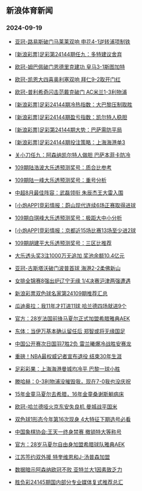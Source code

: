 ## 新浪体育新闻 
### 2024-09-19

+ [亚冠-路易斯破门马莱莱双响 申花4-1逆转浦项制铁](https://sports.sina.com.cn/china/afccl/2024-09-18/doc-incpnwhy5624670.shtml)

+ [[新浪彩票]足彩第24144期任九：多特建议舍弃](https://sports.sina.com.cn/l/2024-09-18/doc-incpppey4872779.shtml)

+ [欧冠-姆巴佩破门恩德里克建功 皇马3-1斯图加特](https://sports.sina.com.cn/g/laliga/2024-09-18/doc-incpppfa9150971.shtml)

+ [欧冠-凯恩大四喜奥利塞双响 拜仁9-2取开门红](https://sports.sina.com.cn/global/germany/2024-09-18/doc-incpptnw4763496.shtml)

+ [欧冠-普利希奇闪击范戴克破门 AC米兰1-3利物浦](https://sports.sina.com.cn/g/pl/2024-09-18/doc-incpptnu7980198.shtml)

+ [[新浪彩票]足彩24144期冷热指数：大巴黎压制取胜](https://sports.sina.com.cn/l/2024-09-18/doc-incpppew8103331.shtml)

+ [[新浪彩票]足彩24144期盈亏指数：凯尔特人稳胆](https://sports.sina.com.cn/l/2024-09-18/doc-incpppew8096047.shtml)

+ [[新浪彩票]足彩第24144期大势：巴萨需防平局](https://sports.sina.com.cn/l/2024-09-18/doc-incpppfa9139862.shtml)

+ [[新浪彩票]足彩24144期投注策略：上海海港单3](https://sports.sina.com.cn/l/2024-09-18/doc-incpppfa9140425.shtml)

+ [关小刀任九：阿森纳凯尔特人做胆 巴萨本菲卡防冷](https://sports.sina.com.cn/l/2024-09-18/doc-incpqeas4639447.shtml)

+ [109期陆浩波大乐透预测奖号：质合比参考](https://sports.sina.com.cn/l/2024-09-18/doc-incppxuv2197091.shtml)

+ [109期陆一峰大乐透预测奖号：重号分析](https://sports.sina.com.cn/l/2024-09-18/doc-incppxuu4693774.shtml)

+ [中超8月最佳阵容：武磊领衔 朱辰杰王大雷入围](https://sports.sina.com.cn/china/2024-09-18/doc-incpqkkn7762315.shtml)

+ [[小炮APP]竞彩情报：蔚山现代连续6场正赛取得进球](https://sports.sina.com.cn/l/2024-09-18/doc-incpptnw4795389.shtml)

+ [109期白琪峰大乐透预测奖号：极距大中小分析](https://sports.sina.com.cn/l/2024-09-18/doc-incppxuu4695689.shtml)

+ [[小炮APP]竞彩情报：京都近15场比赛13场至少进2球](https://sports.sina.com.cn/l/2024-09-18/doc-incpptnu8021000.shtml)

+ [109期胡建平大乐透预测奖号：三区比推荐](https://sports.sina.com.cn/l/2024-09-18/doc-incpqeau8872651.shtml)

+ [大乐透头奖3注1000万无追加 奖池余额10.4亿元](https://sports.sina.com.cn/l/2024-09-18/doc-incpquym1899382.shtml)

+ [亚冠-古斯塔沃破门波普首球 海港2-2柔佛新山](https://sports.sina.com.cn/china/afccl/2024-09-18/doc-incpquyh7615772.shtml)

+ [女排全锦赛8强出炉辽宁无缘 1/4决赛沪津两强遭遇](https://sports.sina.com.cn/others/volleyball/2024-09-18/doc-incpqzhk8547221.shtml)

+ [新浪彩票双色球名家第24109期推荐汇总](https://sports.sina.com.cn/l/2024-09-18/doc-incpqeas4636148.shtml)

+ [瓜迪奥拉：我11年才打进11球 哈兰德四场就进9个](https://sports.sina.com.cn/g/pl/2024-09-18/doc-incpqkkq4567470.shtml)

+ [官方：28岁法国前锋马夏尔正式加盟希腊雅典AEK](https://sports.sina.com.cn/g/pl/2024-09-18/doc-incpqqsn4486868.shtml)

+ [东体：当伊万基本确认留任后 郑智或将无缘国足](https://sports.sina.com.cn/china/2024-09-18/doc-incpqkks8789629.shtml)

+ [中国公开赛次日国羽7胜2负 雷兰曦爆冷战胜安赛龙](https://sports.sina.com.cn/others/badmin/2024-09-18/doc-incpqqsq8712984.shtml)

+ [重磅！NBA最权威记者宣布退役 结束30年生涯](https://sports.sina.com.cn/basketball/nba/2024-09-18/doc-incpqzhi1796351.shtml)

+ [足彩彩果：上海海港曼城均冷平 巴黎一球小胜](https://sports.sina.com.cn/l/2024-09-19/doc-incprwmy8287726.shtml)

+ [滕哈赫：0-3利物浦没摧毁我，现在7-0我也没庆祝](https://sports.sina.com.cn/g/2024-09-19/doc-incprfqa7422010.shtml)

+ [15年金童马夏尔去希腊，16年金童桑谢斯躺病床](https://sports.sina.com.cn/g/2024-09-19/doc-incprfqf1752846.shtml)

+ [欧冠-哈兰德哑火京东安失良机 曼城战平国米](https://sports.sina.com.cn/g/seriea/2024-09-19/doc-incprwmy8302138.shtml)

+ [双色球1形态今年第16次现身 4大特征下期选号必看](https://sports.sina.com.cn/l/2024-09-18/doc-incpqeaq7867067.shtml)

+ [中国象棋协会:王天一终身禁赛 撤销特大等称号](https://sports.sina.com.cn/go/2024-09-19/doc-incpsatv1518747.shtml)

+ [官方：28岁马夏尔自由身加盟希腊球队雅典AEK](https://sports.sina.com.cn/g/2024-09-19/doc-incprfqh8505172.shtml)

+ [江苏签约双外援 特奎维恩和J-汤普森加盟](https://sports.sina.com.cn/basketball/cba/2024-09-19/doc-incpqzhi1821870.shtml)

+ [数据暗示阿森纳欧冠不败 亚特兰大1因素致乏力](https://sports.sina.com.cn/l/2024-09-19/doc-incprwmu7130221.shtml)

+ [胜负彩24145期国内部分专业媒体复式推荐总汇](https://sports.sina.com.cn/l/2024-09-19/doc-incprwmu7172671.shtml)

